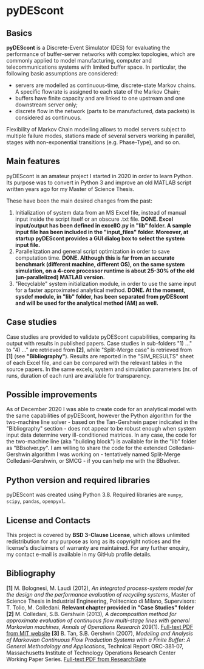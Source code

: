 # pyDEScont

## Basics

**pyDEScont** is a Discrete-Event Simulator (DES) for evaluating the performance of buffer-server networks with complex topologies, which are commonly applied to model manufacturing, computer and telecommunications systems with limited buffer space.
In particular, the following basic assumptions are considered: 
- servers are modelled as continuous-time, discrete-state Markov chains. A specific flowrate is assigned to each state of the Markov Chain;
- buffers have finite capacity and are linked to one upstream and one downstream server only; 
- discrete flow in the network (parts to be manufactured, data packets) is considered as continuous.

Flexibility of Markov Chain modelling allows to model servers subject to multiple failure modes, stations made of several servers working in parallel, stages with non-exponential transitions (e.g. Phase-Type), and so on.

## Main features

pyDEScont is an amateur project I started in 2020 in order to learn Python. Its purpose was to convert in Python 3 and improve an old MATLAB script written years ago for my Master of Science Thesis.

These have been the main desired changes from the past:
1) Initialization of system data from an MS Excel file, instead of manual input inside the script itself or an obscure .txt file. **DONE. Excel input/output has been defined in excelIO.py in "lib" folder. A sample input file has been included in the "input_files" folder. Moreover, at startup pyDEScont provides a GUI dialog box to select the system input file.**
2) Parallelization and general script optimization in order to save computation time. **DONE. Although this is far from an accurate benchmark (different machine, different OS), on the same system simulation, on a 4-core processor runtime is about 25-30% of the old (un-parallelized) MATLAB version.**
3) "Recyclable" system initialization module, in order to use the same input for a faster approximated analytical method. **DONE. At the moment, sysdef module, in "lib" folder, has been separated from pyDEScont and will be used for the analytical method (AM) as well.**

## Case studies

Case studies are provided to validate pyDEScont capabilities, comparing its output with results in published papers.
Case studies in sub-folders "1) ..." to "4) ..." are retrieved from **[2]**, while "Split-Merge case" is retrieved from **[1]** (see **"Bibliography"**).
Results are reported in the "SIM_RESULTS" sheet of each Excel file, and can be compared with the relevant tables in the source papers. In the same excels, system and simulation parameters (nr. of runs, duration of each run) are available for transparency.

## Possible improvements

As of December 2020 I was able to create code for an analytical model with the same capabilities of pyDEScont, however the Python algorithm for the two-machine line solver - based on the Tan-Gershwin paper indicated in the "Bibliography" section - does not appear to be robust enough when system input data determine very ill-conditioned matrices.
In any case, the code for the two-machine line (aka "building block") is available for in the "lib" folder as "BBsolver.py".
I am willing to share the code for the extended Colledani-Gershwin algorithm I was working on - tentatively named Split-Merge Colledani-Gershwin, or SMCG - if you can help me with the BBsolver. 

## Python version and required libraries

pyDEScont was created using Python 3.8. Required libraries are `numpy`, `scipy`, `pandas`, `openpyxl`.

## License and Contacts

This project is covered by **BSD 3-Clause License**, which allows unlimited redistribution for any purpose as long as its copyright notices and the license's disclaimers of warranty are maintained.
For any further enquiry, my contact e-mail is available in my GitHub profile details.

## Bibliography

**[1]** M. Bolognesi, M. Laudi (2012), _An integrated process-system model for the design and the performance evaluation of recycling systems_, Master of Science Thesis in Industrial Engineering, Politecnico di Milano, Supervisors: T. Tolio, M. Colledani. **Relevant chapter provided in "Case Studies" folder**
**[2]** M. Colledani, S.B. Gershwin (2013), _A decomposition method for approximate evaluation of continuous flow multi-stage lines with general Markovian machines_, _Annals of Operations Research_ 209(1). [Full-text PDF from MIT website](http://web.mit.edu/manuf-sys/www/oldcell1/papers/colledani-gershwin-anor-2011.pdf)
**[3]** B. Tan, S.B. Gershwin (2007), _Modeling and Analysis of Markovian Continuous Flow Production Systems with a Finite Buffer: A General Methodology and Applications_, Technical Report ORC-381-07, Massachusetts Institute of Technology Operations Research Center Working Paper Series. [Full-text PDF from ResearchGate](https://www.researchgate.net/publication37997426_Modeling_and_Analysis_of_Markovian_Continuous_Flow_Production_Systems_with_a_Finite_Buffer_A_General_Methodology_and_Applications)





